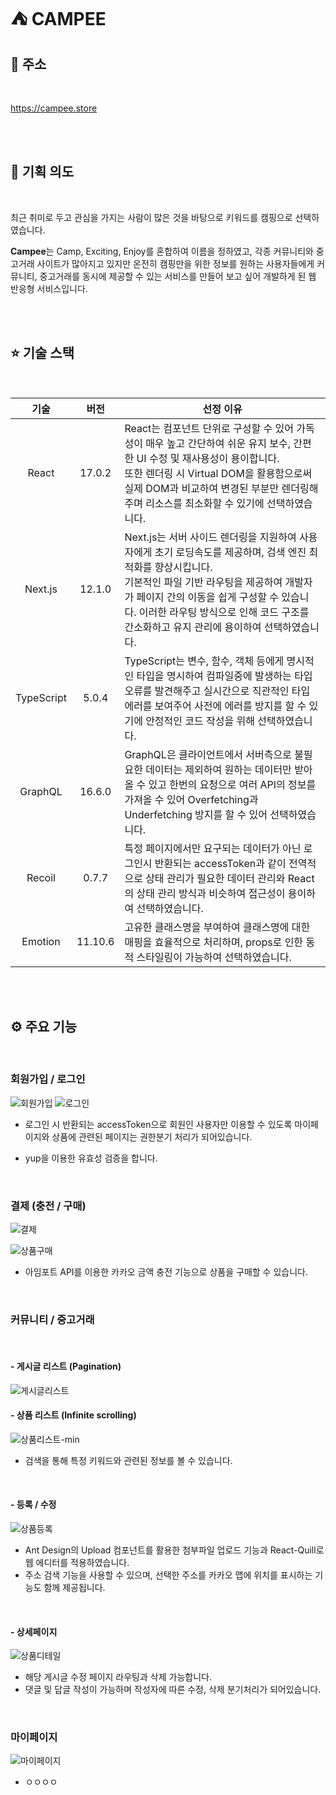 # ⛺️ CAMPEE

## 🔗 주소

<br>

<https://campee.store>

<br>
<br>

## 🔖 기획 의도

<br>

최근 취미로 두고 관심을 가지는 사람이 많은 것을 바탕으로 키워드를 캠핑으로 선택하였습니다.

**Campee**는 Camp, Exciting, Enjoy를 혼합하여 이름을 정하였고, 각종 커뮤니티와 중고거래 사이트가 많아지고 있지만 온전히 캠핑만을 위한 정보를 원하는 사용자들에게 커뮤니티, 중고거래를 동시에 제공할 수 있는 서비스를 만들어 보고 싶어 개발하게 된 웹 반응형 서비스입니다.

<br>
<br>

## ⭐️ 기술 스택

<br>

|    기술    |  버전   | 선정 이유                                                                                                                                                                                                                                                                                            |
| :--------: | :-----: | ---------------------------------------------------------------------------------------------------------------------------------------------------------------------------------------------------------------------------------------------------------------------------------------------------- |
|   React    | 17.0.2  | React는 컴포넌트 단위로 구성할 수 있어 가독성이 매우 높고 간단하여 쉬운 유지 보수, 간편한 UI 수정 및 재사용성이 용이합니다. <br>또한 렌더링 시 Virtual DOM을 활용함으로써 실제 DOM과 비교하여 변경된 부분만 렌더링해주며 리소스를 최소화할 수 있기에 선택하였습니다.                                 |
|  Next.js   | 12.1.0  | Next.js는 서버 사이드 렌더링을 지원하여 사용자에게 초기 로딩속도를 제공하며, 검색 엔진 최적화를 향상시킵니다. <br> 기본적인 파일 기반 라우팅을 제공하여 개발자가 페이지 간의 이동을 쉽게 구성할 수 있습니다. 이러한 라우팅 방식으로 인해 코드 구조를 간소화하고 유지 관리에 용이하여 선택하였습니다. |
| TypeScript |  5.0.4  | TypeScript는 변수, 함수, 객체 등에게 명시적인 타입을 명시하여 컴파일중에 발생하는 타입 오류를 발견해주고 실시간으로 직관적인 타입 에러를 보여주어 사전에 에러를 방지를 할 수 있기에 안정적인 코드 작성을 위해 선택하였습니다.                                                                        |
|  GraphQL   | 16.6.0  | GraphQL은 클라이언트에서 서버측으로 불필요한 데이터는 제외하여 원하는 데이터만 받아올 수 있고 한번의 요청으로 여러 API의 정보를 가져올 수 있어 Overfetching과 Underfetching 방지를 할 수 있어 선택하였습니다.                                                                                        |
|   Recoil   |  0.7.7  | 특정 페이지에서만 요구되는 데이터가 아닌 로그인시 반환되는 accessToken과 같이 전역적으로 상태 관리가 필요한 데이터 관리와 React의 상태 관리 방식과 비슷하여 접근성이 용이하여 선택하였습니다.                                                                                                        |
|  Emotion   | 11.10.6 | 고유한 클래스명을 부여하여 클래스명에 대한 매핑을 효율적으로 처리하며, props로 인한 동적 스타일링이 가능하여 선택하였습니다.                                                                                                                                                                         |

<br>
<br>

## ⚙️ 주요 기능

<br>

### 회원가입 / 로그인

![회원가입](https://github.com/chlgusrb97/Campee/assets/119344662/7df36023-8e17-40dd-a41a-f042e8e19720)
![로그인](https://github.com/chlgusrb97/Campee/assets/119344662/bc68148d-d9fe-44e6-b2c9-2312c5ba88de)

- 로그인 시 반환되는 accessToken으로 회원인 사용자만 이용할 수 있도록 마이페이지와 상품에 관련된 페이지는 권한분기 처리가 되어있습니다.

- yup을 이용한 유효성 검증을 합니다.

<br>

### 결제 (충전 / 구매)

![결제](https://github.com/chlgusrb97/Campee/assets/119344662/3814cf1f-b39c-482c-a94a-70276f92a933)

![상품구매](https://github.com/chlgusrb97/Campee/assets/119344662/b7ffd172-727c-4307-83ca-e07242ccfb8b)

- 아임포트 API를 이용한 카카오 금액 충전 기능으로 상품을 구매할 수 있습니다.

<br>

### 커뮤니티 / 중고거래

<br>

#### - 게시글 리스트 (Pagination)

![게시글리스트](https://github.com/chlgusrb97/Campee/assets/119344662/0ab92398-5538-40df-99d9-a27f8aefa521)

#### - 상품 리스트 (Infinite scrolling)

![상품리스트-min](https://github.com/chlgusrb97/Campee/assets/119344662/6a447a62-a976-4b32-905f-d6a715da4808)

- 검색을 통해 특정 키워드와 관련된 정보를 볼 수 있습니다.

<br>

#### - 등록 / 수정

![상품등록](https://github.com/chlgusrb97/Campee/assets/119344662/95210416-fa79-4643-b43f-644ae9f42095)

- Ant Design의 Upload 컴포넌트를 활용한 첨부파일 업로드 기능과 React-Quill로 웹 에디터를 적용하였습니다.
- 주소 검색 기능을 사용할 수 있으며, 선택한 주소를 카카오 맵에 위치를 표시하는 기능도 함께 제공됩니다.

<br>

#### - 상세페이지

![상품디테일](https://github.com/chlgusrb97/Campee/assets/119344662/b01be7fe-dd81-4f65-9dfb-742dc6e25d87)

- 해당 게시글 수정 페이지 라우팅과 삭제 가능합니다.
- 댓글 및 답글 작성이 가능하며 작성자에 따른 수정, 삭제 분기처리가 되어있습니다.

<br>

### 마이페이지

![마이페이지](https://github.com/chlgusrb97/Campee/assets/119344662/6588d52d-de61-461c-b201-52cf103ba19d)

- ㅇㅇㅇㅇ
